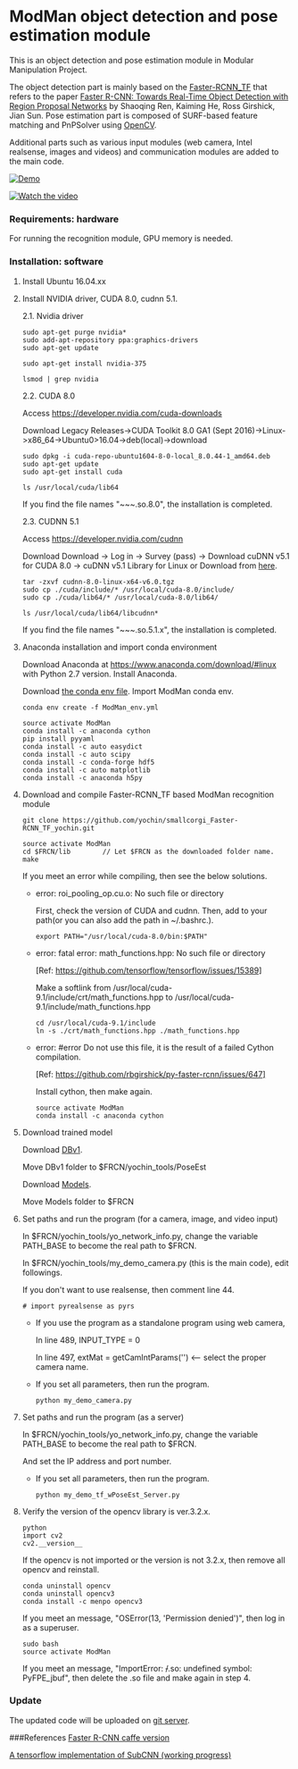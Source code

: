 # ModMan object detection and pose estimation module

This is an object detection and pose estimation module in Modular Manipulation Project.

The object detection part is mainly based on the [Faster-RCNN_TF](https://github.com/smallcorgi/Faster-RCNN_TF) that refers to the paper [Faster R-CNN: Towards Real-Time Object Detection with Region Proposal Networks](http://arxiv.org/pdf/1506.01497v3.pdf) by Shaoqing Ren, Kaiming He, Ross Girshick, Jian Sun.
Pose estimation part is composed of SURF-based feature matching and PnPSolver using [OpenCV](https://opencv.org/).

Additional parts such as various input modules (web camera, Intel realsense, images and videos) and communication modules are added to the main code.

[![Demo](https://raw.githubusercontent.com/yochin/ModMan_RecognitionModulePublic/master/yochin_tools/cover_image.PNG)](https://drive.google.com/file/d/11-VsjrjbfVZGuUxUjFBjIqKgdRiiPA9a/view?usp=sharing)

[![Watch the video](https://i.imgur.com/vKb2F1B.png)](https://youtu.be/vt5fpE0bzSY)

### Requirements: hardware

For running the recognition module, GPU memory is needed.

### Installation: software

1. Install Ubuntu 16.04.xx

2. Install NVIDIA driver, CUDA 8.0, cudnn 5.1.

    2.1. Nvidia driver

    ```Shell
    sudo apt-get purge nvidia*
    sudo add-apt-repository ppa:graphics-drivers
    sudo apt-get update

    sudo apt-get install nvidia-375

    lsmod | grep nvidia
    ```

    2.2. CUDA 8.0

    Access https://developer.nvidia.com/cuda-downloads

    Download Legacy Releases->CUDA Toolkit 8.0 GA1 (Sept 2016)->Linux->x86_64->Ubuntu0>16.04->deb(local)->download

    ```Shell
    sudo dpkg -i cuda-repo-ubuntu1604-8-0-local_8.0.44-1_amd64.deb
    sudo apt-get update
    sudo apt-get install cuda

    ls /usr/local/cuda/lib64
    ```
    If you find the file names "~~~.so.8.0", the installation is completed.

    2.3. CUDNN 5.1

    Access https://developer.nvidia.com/cudnn

    Download Download -> Log in -> Survey (pass) -> Download cuDNN v5.1 for CUDA 8.0 -> cuDNN v5.1 Library for Linux
    or Download from [here](https://drive.google.com/open?id=1o7sZdUlJp6H8ZXhBN3IrukM0HbqrCnPj).

    ```Shell
    tar -zxvf cudnn-8.0-linux-x64-v6.0.tgz
    sudo cp ./cuda/include/* /usr/local/cuda-8.0/include/
    sudo cp ./cuda/lib64/* /usr/local/cuda-8.0/lib64/

    ls /usr/local/cuda/lib64/libcudnn*

    ```

    If you find the file names "~~~.so.5.1.x", the installation is completed.

3. Anaconda installation and import conda environment

    Download Anaconda at https://www.anaconda.com/download/#linux with Python 2.7 version.
    Install Anaconda.

    Download [the conda env file](https://drive.google.com/file/d/1xfBrtvyViyP9UWn7mS1mnJ_4EFxh7BiM/view?usp=sharing).
    Import ModMan conda env.

    ```Shell
    conda env create -f ModMan_env.yml
    ```      
    ```Shell
    source activate ModMan
    conda install -c anaconda cython
    pip install pyyaml
    conda install -c auto easydict
    conda install -c auto scipy
    conda install -c conda-forge hdf5
    conda install -c auto matplotlib
    conda install -c anaconda h5py
    ```

4. Download and compile Faster-RCNN_TF based ModMan recognition module

    ```Shell
    git clone https://github.com/yochin/smallcorgi_Faster-RCNN_TF_yochin.git
    ```
    ```Shell
    source activate ModMan
    cd $FRCN/lib        // Let $FRCN as the downloaded folder name.
    make
    ```
    
    If you meet an error while compiling, then see the below solutions.

    * error: roi_pooling_op.cu.o: No such file or directory

      First, check the version of CUDA and cudnn. Then, add to your path(or you can also add the path in ~/.bashrc.).

      ```Shell
      export PATH="/usr/local/cuda-8.0/bin:$PATH"
      ```

    * error: fatal error: math_functions.hpp: No such file or directory

      [Ref: https://github.com/tensorflow/tensorflow/issues/15389]

      Make a softlink from /usr/local/cuda-9.1/include/crt/math_functions.hpp to /usr/local/cuda-9.1/include/math_functions.hpp

      ```Shell
      cd /usr/local/cuda-9.1/include
      ln -s ./crt/math_functions.hpp ./math_functions.hpp
      ```

    * error: #error Do not use this file, it is the result of a failed Cython compilation.

      [Ref: https://github.com/rbgirshick/py-faster-rcnn/issues/647]

      Install cython, then make again.

      ```Shell
      source activate ModMan
      conda install -c anaconda cython
      ```

5. Download trained model

    Download [DBv1](https://drive.google.com/open?id=1CS-qci1p3CEP8x1H9CoK8kVmZtYQpl-j).

    Move DBv1 folder to $FRCN/yochin_tools/PoseEst

    Download [Models](https://drive.google.com/open?id=1tVcE0uufb4D5XnUO34HWoqJr2pBainy9).

    Move Models folder to $FRCN

6. Set paths and run the program (for a camera, image, and video input)

    In $FRCN/yochin_tools/yo_network_info.py, change the variable PATH_BASE to become the real path to $FRCN.

    In $FRCN/yochin_tools/my_demo_camera.py (this is the main code), edit followings.

    If you don't want to use realsense, then comment line 44.

    ```Shell
    # import pyrealsense as pyrs
    ```

    * If you use the program as a standalone program using web camera,

      In line 489, INPUT_TYPE = 0

      In line 497, extMat = getCamIntParams('') <-- select the proper camera name.

    * If you set all parameters, then run the program.
      ```Shell
      python my_demo_camera.py
      ```

7. Set paths and run the program (as a server)

    In $FRCN/yochin_tools/yo_network_info.py, change the variable PATH_BASE to become the real path to $FRCN.

    And set the IP address and port number.

    * If you set all parameters, then run the program.
      ```Shell
      python my_demo_tf_wPoseEst_Server.py
      ```

8. Verify the version of the opencv library is ver.3.2.x.
      ```Shell
      python
      import cv2
      cv2.__version__
      ```

      If the opencv is not imported or the version is not 3.2.x, then remove all opencv and reinstall.
      ```Shell
      conda uninstall opencv
      conda uninstall opencv3
      conda install -c menpo opencv3
      ```

      If you meet an message, "OSError(13, 'Permission denied')", then log in as a superuser.
      ```Shell
      sudo bash
      source activate ModMan
      ```
      
      If you meet an message, "ImportError: ~~/~~.so: undefined symbol: PyFPE_jbuf", then delete the .so file and make again in step 4.


### Update
The updated code will be uploaded on [git server](https://github.com/yochin/smallcorgi_Faster-RCNN_TF_yochin.git).

###References
[Faster R-CNN caffe version](https://github.com/rbgirshick/py-faster-rcnn)

[A tensorflow implementation of SubCNN (working progress)](https://github.com/yuxng/SubCNN_TF)

